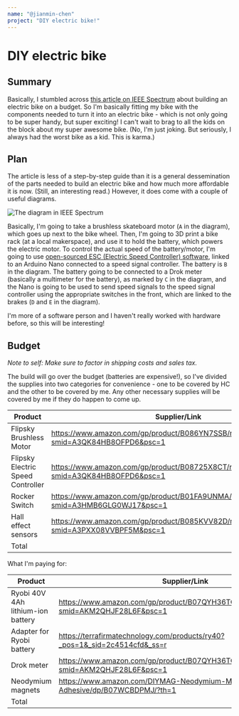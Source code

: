 ```yaml
---
name: "@jianmin-chen"
project: "DIY electric bike!"
---
```


# DIY electric bike

## Summary

Basically, I stumbled across [this article on IEEE Spectrum](https://spectrum.ieee.org/electric-bike) about building an electric bike on a budget. So I'm basically fitting my bike with the components needed to turn it into an electric bike - which is not only going to be super handy, but super exciting! I can't wait to brag to all the kids on the block about my super awesome bike. (No, I'm just joking. But seriously, I always had the worst bike as a kid. This is karma.)

## Plan

The article is less of a step-by-step guide than it is a general dessemination of the parts needed to build an electric bike and how much more affordable it is now. (Still, an interesting read.) However, it does come with a couple of useful diagrams.

![The diagram in IEEE Spectrum](https://spectrum.ieee.org/media-library/blueprint-of-the-simple-electric-bike-conversion.png?id=27253742&width=1200&height=1026)

Basically, I'm going to take a brushless skateboard motor (`A` in the diagram), which goes up next to the bike wheel. Then, I'm going to 3D print a bike rack (at a local makerspace), and use it to hold the battery, which powers the electric motor. To control the actual speed of the battery/motor, I'm going to use [open-sourced ESC (Electric Speed Controller) software](https://vesc-project.com/), linked to an Arduino Nano connected to a speed signal controller. The battery is `B` in the diagram. The battery going to be connected to a Drok meter (basically a multimeter for the battery), as marked by `C` in the diagram, and the Nano is going to be used to send speed signals to the speed signal controller using the appropriate switches in the front, which are linked to the brakes (`D` and `E` in the diagram).

I'm more of a software person and I haven't really worked with hardware before, so this will be interesting!

## Budget

_Note to self: Make sure to factor in shipping costs and sales tax._

The build will go over the budget (batteries are expensive!), so I've divided the supplies into two categories for convenience - one to be covered by HC and the other to be covered by me. Any other necessary supplies will be covered by me if they do happen to come up.

| Product                           | Supplier/Link                                                                                | Cost    |
| --------------------------------- | -------------------------------------------------------------------------------------------- | ------- |
| Flipsky Brushless Motor           | https://www.amazon.com/gp/product/B086YN7SSB/ref=ox_sc_act_title_5?smid=A3QK84HB8OFPD6&psc=1 | $119.99 |
| Flipsky Electric Speed Controller | https://www.amazon.com/gp/product/B08725X8CT/ref=ox_sc_act_title_4?smid=A3QK84HB8OFPD6&psc=1 | $116.99 |
| Rocker Switch                     | https://www.amazon.com/gp/product/B01FA9UNMA/ref=ox_sc_act_title_1?smid=A3HMB6GLG0WJ17&psc=1 | $5.49   |
| Hall effect sensors               | https://www.amazon.com/gp/product/B085KVV82D/ref=ox_sc_act_title_1?smid=A3PXX08VVBPF5M&psc=1 | $5.99   |
| Total                             |                                                                                              | $248.46 |

What I'm paying for:

| Product                           | Supplier/Link                                                                               | Cost    |
| --------------------------------- | ------------------------------------------------------------------------------------------- | ------- |
| Ryobi 40V 4Ah lithium-ion battery | https://www.amazon.com/gp/product/B07QYH36TC/ref=ox_sc_act_title_1?smid=AKM2QHJF28L6F&psc=1 | $113.90 |
| Adapter for Ryobi battery         | https://terrafirmatechnology.com/products/ry40?_pos=1&_sid=2c4514cfd&_ss=r                  | $25     |
| Drok meter                        | https://www.amazon.com/gp/product/B07QYH36TC/ref=ox_sc_act_title_1?smid=AKM2QHJF28L6F&psc=1 | $15.99  |
| Neodymium magnets                 | https://www.amazon.com/DIYMAG-Neodymium-Magnets-Double-Sided-Adhesive/dp/B07WCBDPMJ/?th=1   | $9.99   |
| Total                             |                                                                                             | $170    |
